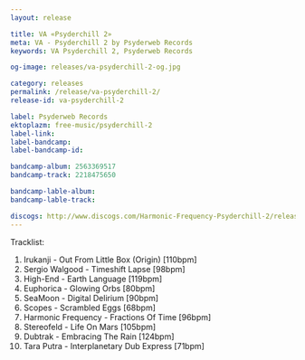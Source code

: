 ```yaml
---
layout: release

title: VA «Psyderchill 2»
meta: VA - Psyderchill 2 by Psyderweb Records
keywords: VA Psyderchill 2, Psyderweb Records

og-image: releases/va-psyderchill-2-og.jpg

category: releases
permalink: /release/va-psyderchill-2/
release-id: va-psyderchill-2

label: Psyderweb Records
ektoplazm: free-music/psyderchill-2
label-link: 
label-bandcamp: 
label-bandcamp-id: 

bandcamp-album: 2563369517
bandcamp-track: 2218475650

bandcamp-lable-album: 
bandcamp-lable-track: 

discogs: http://www.discogs.com/Harmonic-Frequency-Psyderchill-2/release/4207900
---
```


Tracklist:

01. Irukanji - Out From Little Box (Origin) [110bpm] 
02. Sergio Walgood - Timeshift Lapse [98bpm] 
03. High-End - Earth Language [119bpm] 
04. Euphorica - Glowing Orbs [80bpm] 
05. SeaMoon - Digital Delirium [90bpm] 
06. Scopes - Scrambled Eggs [68bpm] 
07. Harmonic Frequency - Fractions Of Time [96bpm] 
08. Stereofeld - Life On Mars [105bpm] 
09. Dubtrak - Embracing The Rain [124bpm] 
10. Tara Putra - Interplanetary Dub Express [71bpm]